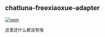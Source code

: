 ## chatluna-freexiaoxue-adapter

[![npm](https://img.shields.io/npm/dm/koishi-plugin-chatluna-freexiaoxue-adapter)](https://www.npmjs.com/package//koishi-plugin-chatluna-freexiaoxue-adapter)

这里还什么都没有哦